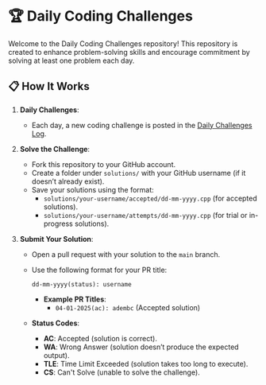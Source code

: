 # 🏆 Daily Coding Challenges

Welcome to the Daily Coding Challenges repository! This repository is created to enhance problem-solving skills and encourage commitment by solving at least one problem each day.

## 📋 How It Works

1. **Daily Challenges**:
   - Each day, a new coding challenge is posted in the [Daily Challenges Log](challenges/challenges.md).

2. **Solve the Challenge**:
   - Fork this repository to your GitHub account.
   - Create a folder under `solutions/` with your GitHub username (if it doesn’t already exist).
   - Save your solutions using the format:
      - `solutions/your-username/accepted/dd-mm-yyyy.cpp` (for accepted solutions).
      - `solutions/your-username/attempts/dd-mm-yyyy.cpp` (for trial or in-progress solutions).

3. **Submit Your Solution**:
   - Open a pull request with your solution to the `main` branch.
   - Use the following format for your PR title:
     ```
     dd-mm-yyyy(status): username
     ```
      - **Example PR Titles**:
         - `04-01-2025(ac): adembc` (Accepted solution)

   - **Status Codes**:
      - **AC**: Accepted (solution is correct).
      - **WA**: Wrong Answer (solution doesn’t produce the expected output).
      - **TLE**: Time Limit Exceeded (solution takes too long to execute).
      - **CS**: Can't Solve (unable to solve the challenge).



